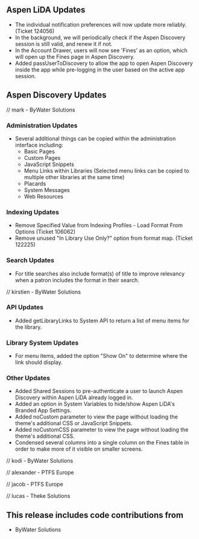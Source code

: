 ## Aspen LiDA Updates
- The individual notification preferences will now update more reliably. (Ticket 124056)
- In the background, we will periodically check if the Aspen Discovery session is still valid, and renew it if not.
- In the Account Drawer, users will now see 'Fines' as an option, which will open up the Fines page in Aspen Discovery.
- Added passUserToDiscovery to allow the app to open Aspen Discovery inside the app while pre-logging in the user based on the active app session.

## Aspen Discovery Updates
// mark - ByWater Solutions
### Administration Updates
- Several additional things can be copied within the administration interface including:
  - Basic Pages
  - Custom Pages
  - JavaScript Snippets
  - Menu Links within Libraries (Selected menu links can be copied to multiple other libraries at the same time)
  - Placards
  - System Messages
  - Web Resources

### Indexing Updates
- Remove Specified Value from Indexing Profiles - Load Format From Options (Ticket 106062)
- Remove unused "In Library Use Only?" option from format map. (Ticket 122225)

### Search Updates
- For title searches also include format(s) of title to improve relevancy when a patron includes the format in their search.

// kirstien - ByWater Solutions
### API Updates
- Added getLibraryLinks to System API to return a list of menu items for the library.

### Library System Updates
- For menu items, added the option "Show On" to determine where the link should display.

### Other Updates
- Added Shared Sessions to pre-authenticate a user to launch Aspen Discovery within Aspen LiDA already logged in.
- Added an option in System Variables to hide/show Aspen LiDA's Branded App Settings.
- Added noCustom parameter to view the page without loading the theme's additional CSS or JavaScript Snippets.
- Added noCustomCSS parameter to view the page without loading the theme's additional CSS.
- Condensed several columns into a single column on the Fines table in order to make more of it visible on smaller screens.

// kodi - ByWater Solutions

// alexander - PTFS Europe

// jacob - PTFS Europe

// lucas - Theke Solutions


## This release includes code contributions from
- ByWater Solutions